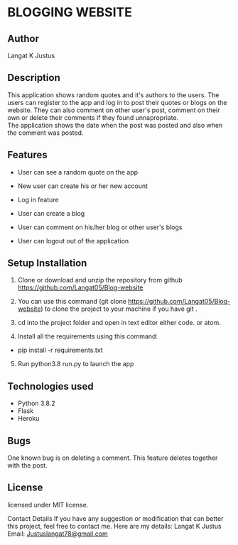 # BLOGGING WEBSITE

## Author

Langat K Justus

## Description

This application shows random quotes and it's authors to the users. The users can register to the app and log in to post their quotes or blogs on the website. They can also comment on other user's post, comment on their own or delete their comments if they found unnapropriate.   
The application shows the date when the post was posted and also when the comment was posted.

## Features

- User can see a random quote on the app

- New user can create his or her new account

- Log in feature

- User can create a blog

- User can comment on his/her blog or other user's blogs

- User can logout out of the application


## Setup Installation

1. Clone or download and unzip the repository from github https://github.com/Langat05/Blog-website

2. You can use this command (git clone https://github.com/Langat05/Blog-website) to clone the project to your machine if you have git .

3. cd into the project folder and open in text editor either code. or atom.

4. Install all the requirements using this command:

  - pip install -r requirements.txt

5. Run python3.8 run.py to launch the app

## Technologies used

- Python 3.8.2
- Flask
- Heroku

## Bugs

One known bug is on deleting a comment. This feature deletes together with the post.



## License

licensed under MIT license.

Contact Details
If you have any suggestion or modification that can better this project, feel free to contact me. Here are my details: Langat K Justus Email: Justuslangat78@gmail.com